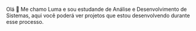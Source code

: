 Olá 👋
Me chamo Luma e sou estudande de Análise e Desenvolvimento de Sistemas, aqui você poderá ver projetos que estou desenvolvendo durante esse processo.
